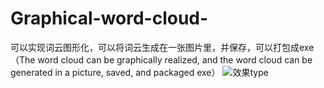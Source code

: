 # Graphical-word-cloud-
可以实现词云图形化，可以将词云生成在一张图片里，并保存，可以打包成exe
（The word cloud can be graphically realized, and the word cloud can be generated in a picture, saved, and packaged exe）
![效果type](https://user-images.githubusercontent.com/90993472/159147154-73a778a2-a16a-4a64-a2e5-7274903dbcfd.png)
